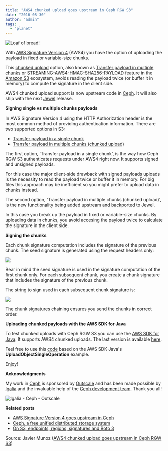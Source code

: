 ```yaml
---
title: "AWS4 chunked upload goes upstream in Ceph RGW S3"
date: "2016-08-30"
author: "admin"
tags: 
  - "planet"
---
```


![](images/20160831-loafofbread.png "Loaf of bread!")

With [AWS Signature Version 4](http://docs.aws.amazon.com/general/latest/gr/sigv4_signing.html "Signing AWS Request with Signature Version 4") (AWS4) you have the option of uploading the payload in fixed or variable-size chunks.

This [chunked upload](http://docs.aws.amazon.com/AmazonS3/latest/API/sigv4-streaming.html "chunked upload") option, also known as [Transfer payload in multiple chunks](http://docs.aws.amazon.com/AmazonS3/latest/API/sigv4-streaming.html "Transfer payload in multiple chunks") or [STREAMING-AWS4-HMAC-SHA256-PAYLOAD](http://docs.aws.amazon.com/AmazonS3/latest/API/sigv4-streaming.html "STREAMING-AWS4-HMAC-SHA256-PAYLOAD") feature in the [Amazon S3](https://aws.amazon.com/s3/ "Amazon S3") ecosystem, avoids reading the payload twice (or buffer it in memory) to compute the signature in the client side.

AWS4 chunked upload support is now upstream code in [Ceph](http://ceph.com "Ceph"). It will also ship with the next [Jewel](http://ceph.com/releases/v10-2-2-jewel-released/ "Jewel") release.

**Signing single vs multiple chunks payloads**

In AWS Signature Version 4 using the HTTP Authorization header is the most common method of providing authentication information. There are two supported options in S3:

- [Transfer payload in a single chunk](http://docs.aws.amazon.com/AmazonS3/latest/API/sig-v4-header-based-auth.html "Transfer payload in a single chunk")
- [Transfer payload in multiple chunks (chunked upload)](http://docs.aws.amazon.com/AmazonS3/latest/API/sigv4-streaming.html "Transfer payload in multiple chunks (chunks upload)")

The first option, 'Transfer payload in a single chunk', is the way how Ceph RGW S3 authenticates requests under AWS4 right now. It supports signed and unsigned payloads.

For this case the major client-side drawback with signed payloads uploads is the necessity to read the payload twice or buffer it in memory. For big files this approach may be inefficient so you might prefer to upload data in chunks instead.

The second option, 'Transfer payload in multiple chunks (chunked upload)', is the new functionality being added upstream and backported to Jewel.

In this case you break up the payload in fixed or variable-size chunks. By uploading data in chunks, you avoid accesing the payload twice to calculate the signature in the client side.

**Signing the chunks**

Each chunk signature computation includes the signature of the previous chunk. The seed signature is generated using the request headers only:

![](images/20160831-aws4-auth-header-chunked-seed-signature.png)

Bear in mind the seed signature is used in the signature computation of the first chunk only. For each subsequent chunk, you create a chunk signature that includes the signature of the previous chunk.

The string to sign used in each subsequent chunk signature is:

![](images/20160831-aws4-auth-header-chunk-signature.png)

The chunk signatures chaining ensures you send the chunks in correct order.

**Uploading chunked payloads with the AWS SDK for Java**

To test chunked uploads with Ceph RGW S3 you can use the [AWS SDK for Java](https://aws.amazon.com/sdk-for-java/ "AWS SDK for Java"). It supports AWS4 chunked uploads. The last version is available [here](https://sdk-for-java.amazonwebservices.com/latest/aws-java-sdk.zip "aws-java-sdk.zip").

Feel free to use this [code](/blog/content/aws4-ceph/UploadObjectSingleOperation.java "UploadObjectSingleOperation.java") based on the AWS SDK Java's **UploadObjectSingleOperation** example.

Enjoy!

**Acknowledgments**

My work in [Ceph](http://www.ceph.com "Ceph") is sponsored by [Outscale](http://www.outscale.com "Outscale") and has been made possible by [Igalia](http://www.igalia.com "Igalia") and the invaluable help of the [Ceph development team](http://tracker.ceph.com/projects/rgw "Ceph development team"). Thank you all!

![](images/20160831-igalia-ceph-outscale.png "Igalia - Ceph - Outscale")

**Related posts**

- [AWS Signature Version 4 goes upstream in Ceph](/blog/2016/03/01/aws-signature-version-4-goes-upstream-in-ceph.html "AWS Signature Version 4 goes upstream in Ceph")
- [Ceph, a free unified distributed storage system](/blog/2016/02/26/ceph-a-free-unified-distributed-storage-system.html "Ceph, a free unified distributed storage system")
- [On S3, endpoints, regions, signatures and Boto 3](/blog/2016/02/01/on-s3-endpoints-regions-signatures-and-boto-3.html "On S3, endpoints, regions, signatures and Boto 3")

Source: Javier Munoz ([AWS4 chunked upload goes upstream in Ceph RGW S3](http://javiermunhoz.com/blog/2016/08/31/aws4-chunked-upload-goes-upstream-in-ceph-rgw-s3.html))
